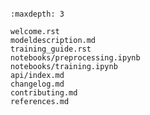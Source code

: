 ```{include} ../README.md

```

```{toctree}
:maxdepth: 3

welcome.rst
modeldescription.md
training_guide.rst
notebooks/preprocessing.ipynb
notebooks/training.ipynb
api/index.md
changelog.md
contributing.md
references.md
```
